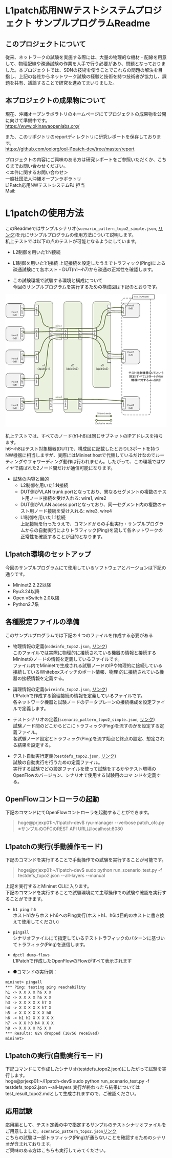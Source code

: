 # L1patch応用NWテストシステムプロジェクト サンプルプログラムReadme  

## このプロジェクトについて  
  従来、ネットワークの試験を実施する際には、大量の物理的な機材・配線を用意して、物理配線や疎通試験の作業を人手で行う必要があり、問題となっておりました。本プロジェクトでは、SDNの技術を使うことでこれらの問題の解決を目指し、上記の各社からネットワーク試験の経験と技術を持つ技術者が協力し、課題を共有、議論することで研究を進めてまいりました。  

## 本プロジェクトの成果物について  
  現在、沖縄オープンラボラトリのホームページにてプロジェクトの成果物を公開に向けて準備中です。  
  https://www.okinawaopenlabs.org/  

  また、このリポジトリのreportディレクトリに研究レポートを保存しております。  
  https://github.com/oolorg/ool-l1patch-dev/tree/master/report  

  プロジェクトの内容にご興味のある方は研究レポートをご参照いただくか、こちらまでお問い合わせください。  
  ＜本件に関するお問い合わせ＞  
  一般社団法人沖縄オープンラボラトリ  
  L1Patch応用NWテストシステムPJ 担当  
  Mail:

# L1patchの使用方法  
  このReadmeではサンプルシナリオ(`scenario_pattern_topo2_simple.json`, [リンク](scenario_pattern_topo2_simple.json))を元にサンプルプログラムの使用方法について説明します。  
  机上テストでは以下の点のテストが可能となるようにしています。  
  * L2制御を用いた1:N接続
  * L1制御を用いた1:1接続
  上記接続を設定したうえでトラフィック(Ping)による疎通試験にて各ホスト・DUT(h1〜h7)から疎通の正常性を確認します。  


  * この試験環境で試験する環境と構成について  
  今回のサンプルプログラムを実行するための構成図は下記のとおりです。  


  ![scenario_pattern_topo2.json](scenario_pattern_topo2.png)

  机上テストでは、すべてのノード(h1-h8)は同じサブネットのIPアドレスを持ちます。  
  h6～h8はテスト対象機器(DUT)で、構成図に記載したとおりL3ポートを持つNW機器に相当しますが、実際にはMininet   hostで代替しているだけなのでルーティングやフォワーディング動作は行われません。したがって、この環境ではワイヤで結ばれた2ノード間だけが通信可能になります。  

  * 試験の内容と目的  
    * L2制御を用いた1:N接続  
     - DUT側がVLAN trunk portとなっており、異なるセグメントの複数のテスト用ノード接続を受け入れる: wire1, wire2
     - DUT側がVLAN access portとなっており、同一セグメント内の複数のテスト用ノード接続を受け入れる: wire3, wire4
    * L1制御を用いた1:1接続  
    上記接続を行ったうえで、コマンドからの手動実行・サンプルプログラムからの自動実行によりトラフィック(Ping)を流して各ネットワークの正常性を確認することが目的となります。  


##	L1patch環境のセットアップ  
  今回のサンプルプログラムにて使用しているソフトウェアとバージョンは下記の通りです。  

  * Mininet2.2.22以降
  * Ryu3.24以降
  * Open vSwitch 2.0以降
  * Python2.7系

##  各種設定ファイルの準備
  このサンプルプログラムでは下記の４つのファイルを作成する必要がある  

  * 物理情報の定義(`nodeinfo_topo2.json`, [リンク](nodeinfo_topo2.json))  
    このファイルでは実際に物理的に接続されている機器の情報と接続するMininetのノードの情報を定義しているファイルです。  
    ファイル内でMininetで生成される試験ノードのIPや物理的に接続している接続しているWhiteboxスイッチのポート情報、物理  的に接続されている機器の接続情報を定義する。  

  * 論理情報の定義(`wireinfo_topo2.json`, [リンク](wireinfo_topo2.json))  
    L1Patchで作成する論理接続の情報を定義しているファイルです。  
    各ネットワーク機器と試験ノードのデータプレーンの接続構成を設定ファイルで定義します。  


  * テストシナリオの定義(`scenario_pattern_topo2_simple.json`, [リンク](scenario_pattern_topo2_simple.json))    
    試験ノード間のどこからどこにトラフィック(Ping)を流すのかを設定する定義ファイル。  
    各試験ノード設定とトラフィック(Ping)を流す始点と終点の設定、想定される結果を設定する。  

  * テスト自動実行定義(`testdefs_topo2.json`, [リンク](testdefs_topo2.json))  
    試験の自動実行を行うための定義ファイル。  
    実行する試験でどの設定ファイルを使って試験をするかやテスト環境のOpenFlowのバージョン、シナリオで使用する試験用のコマ  ンドを定義する。  

##  OpenFlowコントローラの起動
  下記のコマンドにてOpenFlowコントローラを起動することができます。
  > hoge@prjexp01:~/l1patch-dev$ ryu-manager --verbose patch_ofc.py  
  ※サンプルのOFCのREST API URLはlocalhost:8080  

##  L1patchの実行(手動操作モード)
  下記のコマンドを実行することで手動操作での試験を実行することが可能です。
  > hoge@prjexp01:~/l1patch-dev$ sudo python run_scenario_test.py -f testdefs_topo2.json --all-layers   --manual  

  上記を実行するとMininet CLIに入ります。  
  下記のコマンドを実行することで試験環境にて主導操作での試験や確認を実行することができます。

  - `h1 ping h6`  
    ホストh1からホストh6へのPing実行(ホストh1、h6は目的のホストに書き換えて使用してください)
  - `pingall`  
    シナリオファイルにて指定しているテストトラフィックのパターンに基づいてトラフィック(Ping)を送信します。
  - `dpctl dump-flows`  
    L1Patchで作成したOpenFlowのFlowがすべて表示されます

  - ●コマンドの実行例：
  ```
  mininet> pingall  
  *** Ping: testing ping reachability  
  h1 -> X X X X h6 X X  
  h2 -> X X X X h6 X X  
  h3 -> X X X X X h7 X  
  h4 -> X X X X X h7 X  
  h5 -> X X X X X X h8  
  h6 -> h1 h2 X X X X X  
  h7 -> X X h3 h4 X X X  
  h8 -> X X X X h5 X X  
  *** Results: 82% dropped (10/56 received)  
  mininet>  
  ```  

##  L1patchの実行(自動実行モード)

  下記コマンドにて作成したシナリオ(testdefs_topo2.json)にしたがって試験を実行します。  
  hoge@prjexp01:~/l1patch-dev$ sudo python run_scenario_test.py -f testdefs_topo2.json --all-layers
  実行が終わったら結果についてはtest_result_topo2.mdとして生成されますので、ご確認ください。  

##  応用試験  
  応用編として、テスト定義の中で指定するサンプルのテストシナリオファイルをご用意しました。`scenario_pattern_topo2.json`[リンク](scenario_pattern_topo2.json)    
  こちらの試験は一部トラフィック(Ping)が通らないことを確認するためのシナリオが含まれております。  
  ご興味のある方はこちらも実行してみてください。  
